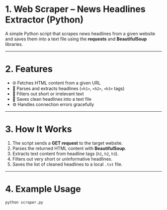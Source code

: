# 1. Web Scraper – News Headlines Extractor (Python)

A simple Python script that scrapes news headlines from a given website and saves them into a text file using the **requests** and **BeautifulSoup** libraries.

---

# 2. Features

- 🌐 Fetches HTML content from a given URL  
- 🧠 Parses and extracts headlines (`<h1>`, `<h2>`, `<h3>` tags)  
- 🧹 Filters out short or irrelevant text  
- 💾 Saves clean headlines into a text file  
- ⚙️ Handles connection errors gracefully  

---

# 3. How It Works

1. The script sends a **GET request** to the target website.  
2. Parses the returned HTML content with **BeautifulSoup**.  
3. Extracts text content from headline tags (`h1`, `h2`, `h3`).  
4. Filters out very short or uninformative headlines.  
5. Saves the list of cleaned headlines to a local `.txt` file.

---

# 4. Example Usage

```bash
python scraper.py
